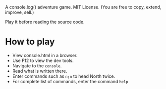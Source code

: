 A console.log() adventure game.
MIT License. (You are free to copy, extend, improve, sell.)

Play it before reading the source code.

# How to play
 + View console.html in a browser.
 + Use F12 to view the dev tools.
 + Navigate to the `console`.
 + Read what is written there.
 + Enter commands such as `n;n` to head North twice. 
 + For complete list of commands, enter the command `help`
